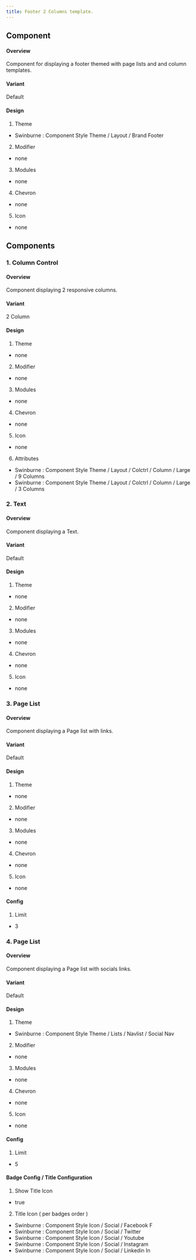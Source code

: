 ```yaml
---
title: Footer 2 Columns template.
---
```

## Component
#### Overview
  Component for displaying a footer themed with page lists and and column templates.
#### Variant
  Default
#### Design
1. Theme
 * Swinburne : Component Style Theme / Layout / Brand Footer
2. Modifier
 * none
3. Modules
 * none
4. Chevron
 * none
5. Icon
 * none
 
## Components
### 1. Column Control
#### Overview 
  Component displaying 2 responsive columns.
#### Variant
  2 Column
#### Design
1. Theme
 * none
2. Modifier
 * none
3. Modules
 * none
4. Chevron
 * none
5. Icon
 * none
6. Attributes
 * Swinburne : Component Style Theme / Layout / Colctrl / Column / Large / 9 Columns
 * Swinburne : Component Style Theme / Layout / Colctrl / Column / Large / 3 Columns
 
### 2. Text
#### Overview 
  Component displaying a Text.
#### Variant
  Default
#### Design
1. Theme
 * none
2. Modifier
 * none
3. Modules
 * none
4. Chevron
 * none
5. Icon
 * none
 
### 3. Page List
#### Overview 
 Component displaying a Page list with links.
#### Variant
 Default
#### Design
1. Theme
* none
2. Modifier
* none
3. Modules
* none
4. Chevron
* none
5. Icon
* none
#### Config
1. Limit
* 3

### 4. Page List
#### Overview 
 Component displaying a Page list with socials links.
#### Variant
 Default
#### Design
1. Theme
* Swinburne : Component Style Theme / Lists / Navlist / Social Nav
2. Modifier
* none
3. Modules
* none
4. Chevron
* none
5. Icon
* none
#### Config
1. Limit
* 5
#### Badge Config / Title Configuration
1. Show Title Icon
* true
2. Title Icon ( per badges order )
* Swinburne : Component Style Icon / Social / Facebook F
* Swinburne : Component Style Icon / Social / Twitter
* Swinburne : Component Style Icon / Social / Youtube
* Swinburne : Component Style Icon / Social / Instagram
* Swinburne : Component Style Icon / Social / Linkedin In

